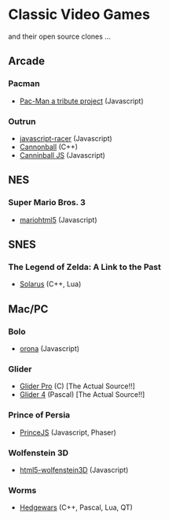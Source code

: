 # Classic Video Games

and their open source clones ...

## Arcade

### Pacman

   * [Pac-Man a tribute project](http://pacman.shaunew.com/) (Javascript)

### Outrun

   * [javascript-racer](https://github.com/jakesgordon/javascript-racer) (Javascript)
   * [Cannonball](https://github.com/djyt/cannonball) (C++)
   * [Canninball JS](http://www.massdestruction.co.uk/cannonball/) (Javascript)

## NES

### Super Mario Bros. 3

   * [mariohtml5](https://github.com/robertkleffner/mariohtml5) (Javascript)

## SNES

### The Legend of Zelda: A Link to the Past

   * [Solarus](https://github.com/christopho/solarus) (C++, Lua)

## Mac/PC

### Bolo

   * [orona](https://github.com/stephank/orona) (Javascript)

### Glider

   * [Glider Pro](https://github.com/softdorothy/glider_pro) (C) [The Actual Source!!]
   * [Glider 4](https://github.com/softdorothy/glider_4) (Pascal) [The Actual Source!!]

### Prince of Persia

   * [PrinceJS](https://ultrabolido.wordpress.com/2015/04/25/princejs-all-levels-implemented/) (Javascript, Phaser)

### Wolfenstein 3D

   * [html5-wolfenstein3D](https://github.com/loadx/html5-wolfenstein3D) (Javascript)

### Worms

   * [Hedgewars](https://github.com/hedgewars/hw) (C++, Pascal, Lua, QT)
